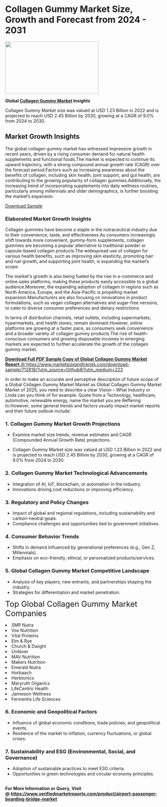 <H1>Collagen Gummy Market Size, Growth and Forecast from 2024 - 2031</H1><img class="aligncenter size-medium wp-image-584254" src="https://thirdeyenews.in/wp-content/uploads/2024/09/Global-Market-Research-300x168.jpeg" alt="" width="300" height="168" /><p><strong>Global&nbsp;<a href="https://www.marketsizeandtrends.com/download-sample/712818/?utm_source=Github8j?utm_medium=223">Collagen Gummy Market</a> Insights</strong></p><p>Collagen Gummy Market size was valued at USD 1.23 Billion in 2022 and is projected to reach USD 2.45 Billion by 2030, growing at a CAGR of 9.0% from 2024 to 2030.</p><p><h2>Market Growth Insights</h2> <p>The global collagen gummy market has witnessed impressive growth in recent years, driven by a rising consumer demand for natural health supplements and functional foods.The market is expected to continue its upward trajectory, with a strong compound annual growth rate (CAGR) over the forecast period.Factors such as increasing awareness about the benefits of collagen, including skin health, joint support, and gut health, are contributing to the growing popularity of collagen gummies.Additionally, the increasing trend of incorporating supplements into daily wellness routines, particularly among millennials and older demographics, is further boosting the market’s expansion.</p> <p><a href="#">Download Sample</a></p> <h3>Elaborated Market Growth Insights</h3> <p>Collagen gummies have become a staple in the nutraceutical industry due to their convenience, taste, and effectiveness.As consumers increasingly shift towards more convenient, gummy-form supplements, collagen gummies are becoming a popular alternative to traditional powder or capsule-based collagen products.The widespread use of collagen for various health benefits, such as improving skin elasticity, promoting hair and nail growth, and supporting joint health, is expanding the market’s scope.</p> <p>The market's growth is also being fueled by the rise in e-commerce and online sales platforms, making these products easily accessible to a global audience.Moreover, the expanding adoption of collagen in regions such as North America, Europe, and the Asia-Pacific is propelling market expansion.Manufacturers are also focusing on innovations in product formulations, such as vegan collagen alternatives and sugar-free versions, to cater to diverse consumer preferences and dietary restrictions.</p> <p>In terms of distribution channels, retail outlets, including supermarkets, hypermarkets, and health stores, remain dominant.However, online platforms are growing at a faster pace, as consumers seek convenience and a broader variety of collagen gummy products.The rise of health-conscious consumers and growing disposable incomes in emerging markets are expected to further accelerate the growth of the collagen gummy market.</p> <p><a href="#"></p><p><span class=""><strong>Download Full PDF Sample Copy of Global Collagen Gummy Market Report</strong> @ <a href="https://www.marketsizeandtrends.com/download-sample/712818/?utm_source=Github8j?utm_medium=223" target="_blank">https://www.marketsizeandtrends.com/download-sample/712818/?utm_source=Github8j?utm_medium=223</a></span></p><p>In order to make an accurate and perceptive description of future scope of a Global&nbsp;Collagen Gummy Market Market as Global&nbsp;Collagen Gummy Market Market of 2025, you need to describe a clear Vision &ndash; What Industry or Linda can you think of for example: Quote from a Technology, healthcare, automotive, renewable energy, name the market you are Reffering to.However, some general trends and factors usually impact market reports and their future outlook include:</p><h3>1.&nbsp;<strong>Collagen Gummy Market Growth Projections</strong></h3><ul><li>Examine market size trends, revenue estimates and CAGR (Compounded Annual Growth Rate) projections.</li><li><p>Collagen Gummy Market size was valued at USD 1.23 Billion in 2022 and is projected to reach USD 2.45 Billion by 2030, growing at a CAGR of 9.0% from 2024 to 2030.</p></li></ul><h3>2.&nbsp;<strong>Collagen Gummy Market Technological Advancements</strong></h3><ul><li>Integration of AI, IoT, blockchain, or automation in the industry.</li><li>Innovations driving cost reductions or improving efficiency.</li></ul><h3>3.&nbsp;<strong>Regulatory and Policy Changes</strong></h3><ul><li>Impact of global and regional regulations, including sustainability and carbon-neutral goals.</li><li>Compliance challenges and opportunities tied to government initiatives.</li></ul><h3>4.&nbsp;<strong>Consumer Behavior Trends</strong></h3><ul><li>Shifts in demand influenced by generational preferences (e.g., Gen Z, Millennials).</li><li>Emphasis on eco-friendly, ethical, or personalized products/services.</li></ul><h3>5.&nbsp;<strong>Global Collagen Gummy Market Competitive Landscape</strong></h3><ul><li>Analysis of key players, new entrants, and partnerships shaping the industry.</li><li>Strategies for differentiation and market penetration.</li></ul><p data-pm-slice="1 1 []"><span style="color: inherit; font-family: inherit; font-size: 25px;">Top Global Collagen Gummy Market Companies</span></p><div class="" data-test-id=""><p><li>SMP Nutra</li><li> Vox Nutrition</li><li> Vital Proteins</li><li> Elm & Rye</li><li> Church & Dwight</li><li> Unilever</li><li> MAV Nutrition</li><li> Makers Nutrition</li><li> Emerald Nutra</li><li> Horbaach</li><li> Herbtonics</li><li> Maryruth Organics</li><li> LifeCentric Health</li><li> Jamieson Wellness</li><li> Fermentis Life Sciences</li></p></div><h3>6.&nbsp;<strong>Economic and Geopolitical Factors</strong></h3><ul><li>Influence of global economic conditions, trade policies, and geopolitical events.</li><li>Resilience of the market to inflation, currency fluctuations, or global crises.</li></ul><h3>7.&nbsp;<strong>Sustainability and ESG (Environmental, Social, and Governance)</strong></h3><ul><li>Adoption of sustainable practices to meet ESG criteria.</li><li>Opportunities in green technologies and circular economy principles.</li></ul><h2><strong style="font-size: 14px;">For More Information or Query, Visit @&nbsp;</strong><a style="background-color: #ffffff; font-size: 14px;" href="https://www.marketsizeandtrends.com/report/collagen-gummy-market/" target="_blank">https://www.verifiedmarketreports.com/product/airport-passenger-boarding-bridge-market</a></h2>